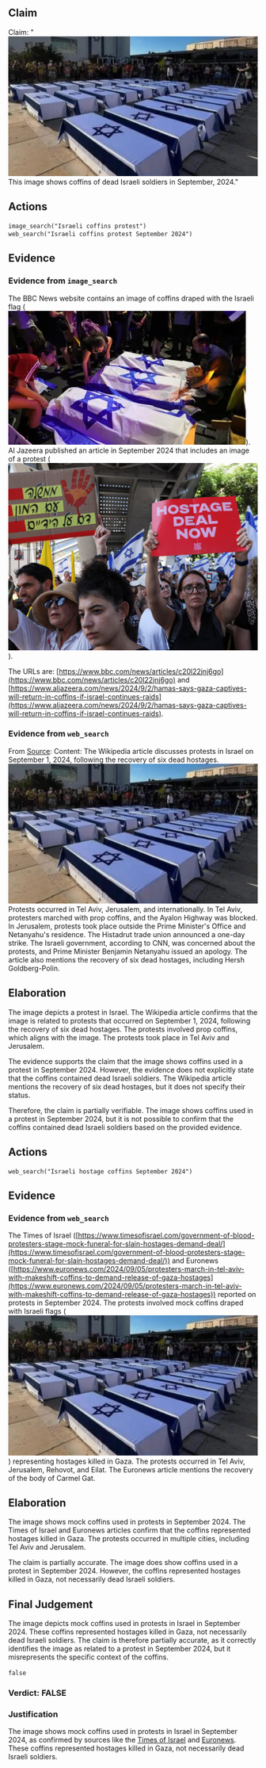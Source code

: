 ## Claim
Claim: "![image 49](media/80.jpg) This image shows coffins of dead Israeli soldiers in September, 2024."

## Actions
```
image_search("Israeli coffins protest")
web_search("Israeli coffins protest September 2024")
```

## Evidence
### Evidence from `image_search`
The BBC News website contains an image of coffins draped with the Israeli flag (![image 4548](media/2025-08-23_01-04-1755911083-761452.jpg)). Al Jazeera published an article in September 2024 that includes an image of a protest (![image 4549](media/2025-08-23_01-04-1755911083-936573.jpg)).

The URLs are: [https://www.bbc.com/news/articles/c20l22jnj6go](https://www.bbc.com/news/articles/c20l22jnj6go) and [https://www.aljazeera.com/news/2024/9/2/hamas-says-gaza-captives-will-return-in-coffins-if-israel-continues-raids](https://www.aljazeera.com/news/2024/9/2/hamas-says-gaza-captives-will-return-in-coffins-if-israel-continues-raids).


### Evidence from `web_search`
From [Source](https://en.wikipedia.org/wiki/September_2024_Israel_hostage_deal_protests): 
Content: The Wikipedia article discusses protests in Israel on September 1, 2024, following the recovery of six dead hostages. ![image 49](media/80.jpg) Protests occurred in Tel Aviv, Jerusalem, and internationally. In Tel Aviv, protesters marched with prop coffins, and the Ayalon Highway was blocked. In Jerusalem, protests took place outside the Prime Minister's Office and Netanyahu's residence. The Histadrut trade union announced a one-day strike. The Israeli government, according to CNN, was concerned about the protests, and Prime Minister Benjamin Netanyahu issued an apology. The article also mentions the recovery of six dead hostages, including Hersh Goldberg-Polin.


## Elaboration
The image depicts a protest in Israel. The Wikipedia article confirms that the image is related to protests that occurred on September 1, 2024, following the recovery of six dead hostages. The protests involved prop coffins, which aligns with the image. The protests took place in Tel Aviv and Jerusalem.

The evidence supports the claim that the image shows coffins used in a protest in September 2024. However, the evidence does not explicitly state that the coffins contained dead Israeli soldiers. The Wikipedia article mentions the recovery of six dead hostages, but it does not specify their status.

Therefore, the claim is partially verifiable. The image shows coffins used in a protest in September 2024, but it is not possible to confirm that the coffins contained dead Israeli soldiers based on the provided evidence.


## Actions
```
web_search("Israeli hostage coffins September 2024")
```

## Evidence
### Evidence from `web_search`
The Times of Israel ([https://www.timesofisrael.com/government-of-blood-protesters-stage-mock-funeral-for-slain-hostages-demand-deal/](https://www.timesofisrael.com/government-of-blood-protesters-stage-mock-funeral-for-slain-hostages-demand-deal/)) and Euronews ([https://www.euronews.com/2024/09/05/protesters-march-in-tel-aviv-with-makeshift-coffins-to-demand-release-of-gaza-hostages](https://www.euronews.com/2024/09/05/protesters-march-in-tel-aviv-with-makeshift-coffins-to-demand-release-of-gaza-hostages)) reported on protests in September 2024. The protests involved mock coffins draped with Israeli flags (![image 49](media/80.jpg)) representing hostages killed in Gaza. The protests occurred in Tel Aviv, Jerusalem, Rehovot, and Eilat. The Euronews article mentions the recovery of the body of Carmel Gat.


## Elaboration
The image shows mock coffins used in protests in September 2024. The Times of Israel and Euronews articles confirm that the coffins represented hostages killed in Gaza. The protests occurred in multiple cities, including Tel Aviv and Jerusalem.

The claim is partially accurate. The image does show coffins used in a protest in September 2024. However, the coffins represented hostages killed in Gaza, not necessarily dead Israeli soldiers.


## Final Judgement
The image depicts mock coffins used in protests in Israel in September 2024. These coffins represented hostages killed in Gaza, not necessarily dead Israeli soldiers. The claim is therefore partially accurate, as it correctly identifies the image as related to a protest in September 2024, but it misrepresents the specific context of the coffins.

`false`

### Verdict: FALSE

### Justification
The image shows mock coffins used in protests in Israel in September 2024, as confirmed by sources like the [Times of Israel](https://www.timesofisrael.com/government-of-blood-protesters-stage-mock-funeral-for-slain-hostages-demand-deal/) and [Euronews](https://www.euronews.com/2024/09/05/protesters-march-in-tel-aviv-with-makeshift-coffins-to-demand-release-of-gaza-hostages). These coffins represented hostages killed in Gaza, not necessarily dead Israeli soldiers.
